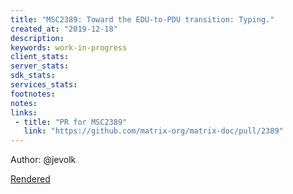 ```yaml
---
title: "MSC2389: Toward the EDU-to-PDU transition: Typing."
created_at: "2019-12-18"
description:
keywords: work-in-progress
client_stats:
server_stats:
sdk_stats:
services_stats:
footnotes:
notes:
links:
 - title: "PR for MSC2389"
   link: "https://github.com/matrix-org/matrix-doc/pull/2389"
---
```

Author: @jevolk

[Rendered](https://github.com/matrix-construct/matrix-refreshed/blob/jevolk/edu_as_pdu__typing/proposals/2389-edu-as-pdu--typing.md)
